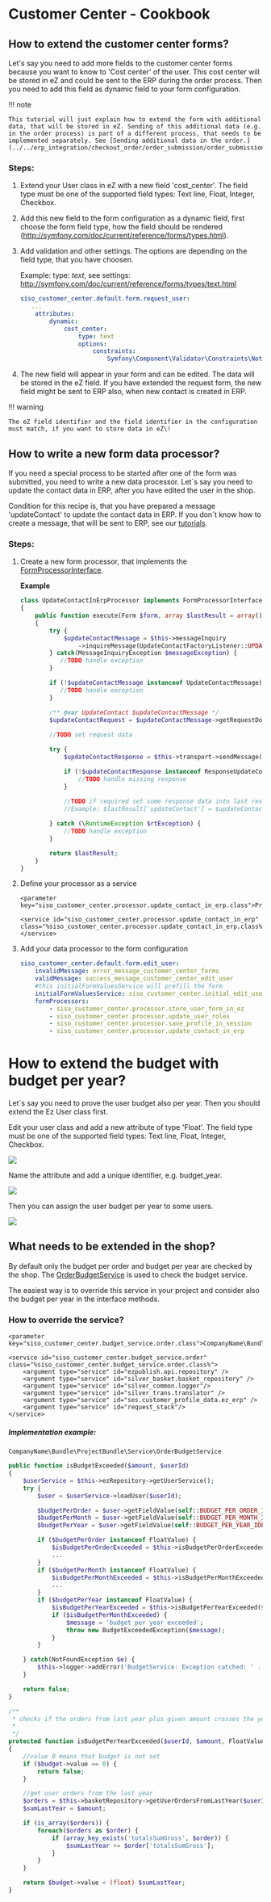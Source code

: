 # Customer Center - Cookbook

## How to extend the customer center forms?

Let's say you need to add more fields to the customer center forms because you want to know to 'Cost center' of the user. This cost center will be stored in eZ and could be sent to the ERP during the order process. Then you need to add this field as dynamic field to your form configuration.

!!! note

    This tutorial will just explain how to extend the form with additional data, that will be stored in eZ. Sending of this additional data (e.g. in the order process) is part of a different process, that needs to be implemented separately. See [Sending additional data in the order.](../../erp_integration/checkout_order/order_submission/order_submission.md)

### Steps:

1.  Extend your User class in eZ with a new field 'cost\_center'. The field type must be one of the supported field types: Text line, Float, Integer, Checkbox.
2.  Add this new field to the form configuration as a dynamic field, first choose the form field type, how the field should be rendered (<http://symfony.com/doc/current/reference/forms/types.html>).
3.  Add validation and other settings. The options are depending on the field type, that you have choosen.
    
    Example: type: *text*, see settings: <http://symfony.com/doc/current/reference/forms/types/text.html>
    
    ``` yaml
    siso_customer_center.default.form.request_user:
       ...
        attributes:
            dynamic:
                cost_center:
                    type: text
                    options:                    
                        constraints:
                            Symfony\Component\Validator\Constraints\NotBlank:
    ```

4.  The new field will appear in your form and can be edited. The data will be stored in the eZ field. If you have extended the request form, the new field might be sent to ERP also, when new contact is created in ERP.
        
!!! warning
        
    The eZ field identifier and the field identifier in the configuration must match, if you want to store data in eZ\!

## How to write a new form data processor?

If you need a special process to be started after one of the form was submitted, you need to write a new data processor. Let´s say you need to update the contact data in ERP, after you have edited the user in the shop.

Condition for this recipe is, that you have prepared a message 'updateContact' to update the contact data in ERP. If you don´t know how to create a message, that will be sent to ERP, see our [tutorials](../../erp_integration/erp_communication/guides/creating_a_new_erp_message/create_project_specific_message.md).  

### Steps:

1.  Create a new form processor, that implements the [FormProcessorInterface](customer_center_api/formprocessorinterface.md).

    **Example**

    ``` php
    class UpdateContactInErpProcessor implements FormProcessorInterface
    {
        public function execute(Form $form, array $lastResult = array())
        {    
            try {
                $updateContactMessage = $this->messageInquiry
                    ->inquireMessage(UpdateContactFactoryListener::UPDATECONTACT);
            } catch(MessageInquiryException $messageException) {
               //TODO handle exception
            }
    
            if (!$updateContactMessage instanceof UpdateContactMessage) {
               //TODO handle exception
            }
    
            /** @var UpdateContact $updateContactMessage */
            $updateContactRequest = $updateContactMessage->getRequestDocument();
            
            //TODO set request data
    
            try {
                $updateContactResponse = $this->transport->sendMessage($updateContactMessage)->getResponseDocument();
    
                if (!$updateContactResponse instanceof ResponseUpdateContact) {
                    //TODO handle missing response
                }
                
                //TODO if required set some response data into last result
                //Example: $lastResult['updateContact'] = $updateContactResponse->status;
    
            } catch (\RuntimeException $rtException) {
                //TODO handle exception
            }    
    
            return $lastResult;
        }
    }
    ```

2.  Define your processor as a service

    ``` 
    <parameter key="siso_customer_center.processor.update_contact_in_erp.class">Project\Bundle\MyProjectBundle\Service\Forms\UpdateContactInErpProcessor</parameter>
    
    <service id="siso_customer_center.processor.update_contact_in_erp" class="%siso_customer_center.processor.update_contact_in_erp.class%">    
    </service>
    ```

3.  Add your data processor to the form configuration

    ``` yaml
    siso_customer_center.default.form.edit_user:
        invalidMessage: error_message_customer_center_forms
        validMessage: success_message_customer_center_edit_user
        #this initialFormValuesService will prefill the form
        initialFormValuesService: siso_customer_center.initial_edit_user_values_service
        formProcessors:
            - siso_customer_center.processor.store_user_form_in_ez
            - siso_customer_center.processor.update_user_roles
            - siso_customer_center.processor.save_profile_in_session
            - siso_customer_center.processor.update_contact_in_erp
    ```

# How to extend the budget with budget per year?

Let´s say you need to prove the user budget also per year. Then you should extend the Ez User class first.

Edit your user class and add a new attribute of type 'Float'. The field type must be one of the supported field types: Text line, Float, Integer, Checkbox.

![](../../img/customer_center_cookbook_1.png)

Name the attribute and add a unique identifier, e.g. budget\_year.

![](../../img/customer_center_cookbook_2.png)

Then you can assign the user budget per year to some users.

![](../../img/customer_center_cookbook_3.png)

## What needs to be extended in the shop?

By default only the budget per order and budget per year are checked by the shop. The [OrderBudgetService](customer_center_api/orderbudgetservice.md) is used to check the budget service.

The easiest way is to override this service in your project and consider also the budget per year in the interface methods.

### How to override the service?

``` 
<parameter key="siso_customer_center.budget_service.order.class">CompanyName\Bundle\ProjectBundle\Service\OrderBudgetService</parameter>

<service id="siso_customer_center.budget_service.order" class="%siso_customer_center.budget_service.order.class%">
    <argument type="service" id="ezpublish.api.repository" />
    <argument type="service" id="silver_basket.basket_repository" />
    <argument type="service" id="silver_common.logger"/>
    <argument type="service" id="silver_trans.translator" />
    <argument type="service" id="ses.customer_profile_data.ez_erp" />
    <argument type="service" id="request_stack"/>
</service>
```

##### Implementation example:

`CompanyName\Bundle\ProjectBundle\Service\OrderBudgetService`

``` php
public function isBudgetExceeded($amount, $userId)
{
    $userService = $this->ezRepository->getUserService();
    try {
        $user = $userService->loadUser($userId);

        $budgetPerOrder = $user->getFieldValue(self::BUDGET_PER_ORDER_IDENTIFIER);
        $budgetPerMonth = $user->getFieldValue(self::BUDGET_PER_MONTH_IDENTIFIER);
        $budgetPerYear = $user->getFieldValue(self::BUDGET_PER_YEAR_IDENTIFIER);

        if ($budgetPerOrder instanceof FloatValue) {
            $isBudgetPerOrderExceeded = $this->isBudgetPerOrderExceeded($amount, $budgetPerOrder);
            ...
        }
        if ($budgetPerMonth instanceof FloatValue) {
            $isBudgetPerMonthExceeded = $this->isBudgetPerMonthExceeded($userId, $amount, $budgetPerMonth);
            ...
        }
        if ($budgetPerYear instanceof FloatValue) {
            $isBudgetPerYearExceeded = $this->isBudgetPerYearExceeded($userId, $amount, $budgetPerMonth);
            if ($isBudgetPerMonthExceeded) {
                $message = 'budget per year exceeded';            
                throw new BudgetExceededException($message);
            }
        }

    } catch(NotFoundException $e) {
        $this->logger->addError('BudgetService: Exception catched: ' . $e->getMessage());
    }

    return false;
}

/**
 * checks if the orders from last year plus given amount crosses the yearly budget
 * 
 */
protected function isBudgetPerYearExceeded($userId, $amount, FloatValue $budget)
{
    //value 0 means that budget is not set
    if ($budget->value == 0) {
        return false;
    }

    //get user orders from the last year
    $orders = $this->basketRepository->getUserOrdersFromLastYear($userId);
    $sumLastYear = $amount;

    if (is_array($orders)) {
        foreach($orders as $order) {
            if (array_key_exists('totalsSumGross', $order)) {
                $sumLastYear += $order['totalsSumGross'];
            }
        }
    }

    return $budget->value < (float) $sumLastYear;
}
```

